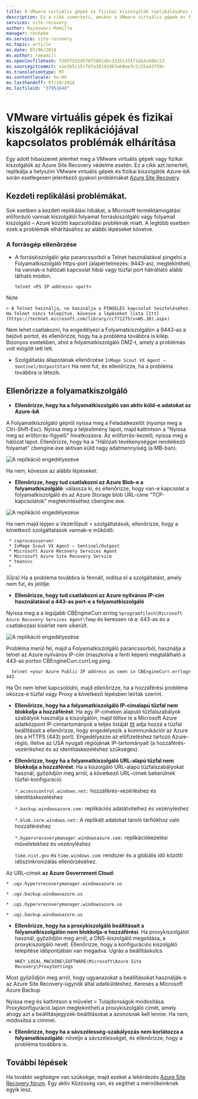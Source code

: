 ```yaml
---
title: A VMware virtuális gépek és fizikai kiszolgálók replikálásához az Azure-bA az Azure Site Recovery replikációs problémák elhárítása |} A Microsoft Docs
description: Ez a cikk ismerteti, amikor a VMware virtuális gépek és fizikai kiszolgálók replikálása az Azure-bA az Azure Site Recovery közös replikációs problémáinak elhárítása.
services: site-recovery
author: Rajeswari-Mamilla
manager: rochakm
ms.service: site-recovery
ms.topic: article
ms.date: 07/06/2018
ms.author: ramamill
ms.openlocfilehash: f305f552d576f58914bc33351331f1da3c68bc23
ms.sourcegitcommit: a1e1b5c15cfd7a38192d63ab8ee3c2c55a42f59c
ms.translationtype: MT
ms.contentlocale: hu-HU
ms.lasthandoff: 07/10/2018
ms.locfileid: "37951648"
---
```

# <a name="troubleshoot-replication-issues-for-vmware-vms-and-physical-servers"></a>VMware virtuális gépek és fizikai kiszolgálók replikációjával kapcsolatos problémák elhárítása

Egy adott hibaüzenet jelenhet meg a VMware virtuális gépek vagy fizikai kiszolgálók az Azure Site Recovery védelme esetén. Ez a cikk azt ismerteti, replikálja a helyszíni VMware virtuális gépek és fizikai kiszolgálók Azure-bA során esetlegesen jelentkező gyakori problémákat [Azure Site Recovery](site-recovery-overview.md).

## <a name="initial-replication-issues"></a>Kezdeti replikálási problémákat.

Sok esetben a kezdeti replikálási hibákat, a Microsoft terméktámogatási előforduló vannak kiszolgálói folyamat forráskiszolgáló vagy folyamat kiszolgáló – Azure közötti kapcsolódási problémák miatt. A legtöbb esetben ezek a problémák elhárításához az alábbi lépéseket követve.

### <a name="verify-the-source-machine"></a>A forrásgép ellenőrzése
* A forráskiszolgáló gép parancssorból a Telnet használatával pingelni a Folyamatkiszolgáló https-port (alapértelmezés: 9443-as), megtekintheti, ha vannak-e hálózati kapcsolat hibái vagy tűzfal port hátráltató alább látható módon.

    `telnet <PS IP address> <port>`
> [!NOTE]
    > A Telnet használja, ne használja a PINGELÉS kapcsolat teszteléséhez.  Ha Telnet nincs telepítve, kövesse a lépéseket lista [Itt](https://technet.microsoft.com/library/cc771275(v=WS.10).aspx)

Nem lehet csatlakozni, ha engedélyezi a Folyamatkiszolgálón a 9443-as a bejövő portot, és ellenőrizze, hogy ha a probléma továbbra is kilép. Bizonyos esetekben, ahol a folyamatkiszolgáló DMZ-t, amely a problémás volt mögött lett lett.

* Szolgáltatás állapotának ellenőrzése `InMage Scout VX Agent – Sentinel/OutpostStart` Ha nem fut, és ellenőrizze, ha a probléma továbbra is létezik.   

## <a name="verify-the-process-server"></a>Ellenőrizze a folyamatkiszolgáló

* **Ellenőrizze, hogy ha a folyamatkiszolgáló van aktív küld-e adatokat az Azure-bA**

A Folyamatkiszolgáló gépről nyissa meg a Feladatkezelőt (nyomja meg a Ctrl-Shift-Esc). Nyissa meg a teljesítmény lapot, majd kattintson a "Nyissa meg az erőforrás-figyelő" hivatkozásra. Az erőforrás-kezelő, nyissa meg a hálózat lapot. Ellenőrizze, hogy ha a "Hálózati tevékenységgel rendelkező folyamat" cbengine.exe aktívan küld nagy adatmennyiség (a MB-ban).

![A replikáció engedélyezése](./media/vmware-azure-troubleshoot-replication/cbengine.png)

Ha nem, kövesse az alábbi lépéseket:

* **Ellenőrizze, hogy tud csatlakozni az Azure Blob-e a folyamatkiszolgáló**: válassza ki, és ellenőrizze, hogy van-e kapcsolat a folyamatkiszolgáló és az Azure Storage blob URL-címe "TCP-kapcsolatok" megtekintéséhez cbengine.exe.

![A replikáció engedélyezése](./media/vmware-azure-troubleshoot-replication/rmonitor.png)

Ha nem majd lépjen a Vezérlőpult > szolgáltatások, ellenőrizze, hogy a következő szolgáltatások vannak-e működő:

     * cxprocessserver
     * InMage Scout VX Agent – Sentinel/Outpost
     * Microsoft Azure Recovery Services Agent
     * Microsoft Azure Site Recovery Service
     * tmansvc
     *
(Újra) Ha a probléma továbbra is fennáll, indítsa el a szolgáltatást, amely nem fut, és jelölje.

* **Ellenőrizze, hogy tud csatlakozni az Azure nyilvános IP-cím használatával a 443-as port-e a folyamatkiszolgáló**

Nyissa meg a a legújabb CBEngineCurr.errlog `%programfiles%\Microsoft Azure Recovery Services Agent\Temp` és keressen rá a: 443-as és a csatlakozási kísérlet nem sikerült.

![A replikáció engedélyezése](./media/vmware-azure-troubleshoot-replication/logdetails1.png)

Probléma merül fel, majd a Folyamatkiszolgáló parancssorból, használja a telnet az Azure nyilvános IP-cím (maszkolva a fenti képen) megtalálható a 443-as porton CBEngineCurr.currLog ping.

      telnet <your Azure Public IP address as seen in CBEngineCurr.errlog>  443
Ha Ön nem lehet kapcsolódni, majd ellenőrizze, ha a hozzáférési probléma okozza-e tűzfal vagy Proxy a következő lépésben leírtak szerint.


* **Ellenőrizze, hogy ha a folyamatkiszolgáló IP-címalapú tűzfal nem blokkolja a hozzáférést**: Ha egy IP-címeken alapuló tűzfalszabályok szabályok használja a kiszolgálón, majd töltse le a Microsoft Azure adatközpont IP-címtartományok a teljes listáját [Itt](https://www.microsoft.com/download/details.aspx?id=41653) adja hozzá a tűzfal beállításait a ellenőrizze, hogy engedélyezik a kommunikációt az Azure (és a HTTPS (443) port).  Engedélyezze az előfizetéshez tartozó Azure-régió, illetve az USA nyugati régiójának IP-tartományait (a hozzáférés-vezérléshez és az identitáskezeléshez szükséges).

* **Ellenőrizze, hogy ha a folyamatkiszolgáló URL-alapú tűzfal nem blokkolja a hozzáférést**: Ha a kiszolgáló URL-alapú tűzfalszabályokat használ, győződjön meg arról, a következő URL-címek bekerülnek tűzfal-konfiguráció.

  `*.accesscontrol.windows.net:` hozzáférés-vezérléshez és identitáskezeléshez

  `*.backup.windowsazure.com:` replikációs adatátvitelhez és vezényléshez

  `*.blob.core.windows.net:` A replikált adatokat tároló tárfiókhoz való hozzáféréshez

  `*.hypervrecoverymanager.windowsazure.com:` replikációkezelési műveletekhez és vezényléshez

  `time.nist.gov` és `time.windows.com`: rendszer és a globális idő közötti időszinkronizálás ellenőrzéséhez.

Az URL-címek **az Azure Government Cloud**:

`* .ugv.hypervrecoverymanager.windowsazure.us`

`* .ugv.backup.windowsazure.us`

`* .ugi.hypervrecoverymanager.windowsazure.us`

`* .ugi.backup.windowsazure.us`

* **Ellenőrizze, hogy ha a proxykiszolgáló beállításait a folyamatkiszolgálón nem blokkolja-e hozzáférési**.  Ha proxykiszolgálót használ, győződjön meg arról, a DNS-kiszolgáló megoldása, a proxykiszolgáló nevét.
Ellenőrizze, hogy a konfigurációs kiszolgáló telepítése időpontjában van megadva. Ugrás a beállításkulcs

    `HKEY_LOCAL_MACHINE\SOFTWARE\Microsoft\Azure Site Recovery\ProxySettings`

Most győződjön meg arról, hogy ugyanazokat a beállításokat használják-e az Azure Site Recovery-ügynök által adatküldéshez.
Keresés a Microsoft Azure Backup

Nyissa meg és kattintson a művelet > Tulajdonságok módosítása. Proxykonfiguráció lapon megtekintheti a proxykiszolgáló címét, amely ahogy azt a beállításjegyzék-beállításokat a azonosnak kell lennie. Ha nem, módosítsa a címmel.


* **Ellenőrizze, hogy ha a sávszélesség-szabályozás nem korlátozza a folyamatkiszolgáló**: növelje a sávszélességet, és ellenőrizze, hogy a probléma továbbra is.

## <a name="next-steps"></a>További lépések
Ha további segítségre van szüksége, majd ezeket a lekérdezés [Azure Site Recovery fórum](https://social.msdn.microsoft.com/Forums/azure/home?forum=hypervrecovmgr). Egy aktív Közösség van, és segíthet a mérnökeinknek egyik lesz.
